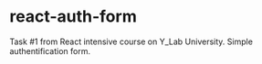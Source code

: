 # react-auth-form
Task #1 from React intensive course on Y_Lab University. Simple authentification form.
